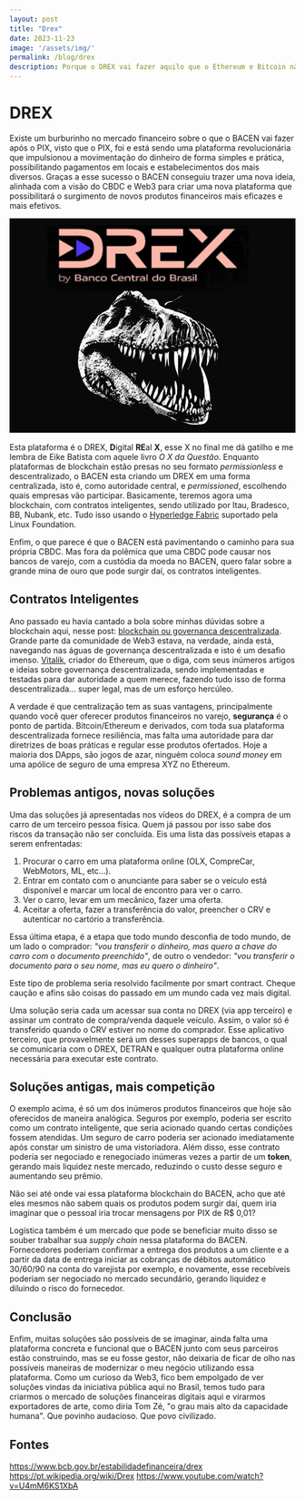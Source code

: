 ```yaml
---
layout: post
title: "Drex"
date: 2023-11-23
image: '/assets/img/'
permalink: /blog/drex
description: Porque o DREX vai fazer aquilo que o Ethereum e Bitcoin não fizeram
---
```


# DREX

Existe um burburinho no mercado financeiro sobre o que o BACEN vai fazer após o PIX, visto que o PIX, foi e está sendo uma plataforma revolucionária que impulsionou a movimentação do dinheiro de forma simples e prática, possibilitando pagamentos em locais e estabelecimentos dos mais diversos. Graças a esse sucesso o BACEN conseguiu trazer uma nova ideia, alinhada com a visão do CBDC e Web3 para criar uma nova plataforma que possibilitará o surgimento de novos produtos financeiros mais eficazes e mais efetivos.

![image-drex](/assets/img/drex.jpg)

Esta plataforma é o DREX, **D**igital **RE**al **X**, esse X no final me dá gatilho e me lembra de Eike Batista com aquele livro *O X da Questão*. Enquanto  plataformas de blockchain estão presas no seu formato *permissionless* e descentralizado, o BACEN esta criando um DREX em uma forma centralizada, isto é, como autoridade central, e *permissioned*, escolhendo quais empresas vão participar. Basicamente, teremos agora uma blockchain, com contratos inteligentes, sendo utilizado por Itau, Bradesco, BB, Nubank, etc. Tudo isso usando o [Hyperledge Fabric](https://www.hyperledger.org/projects/fabric) suportado pela Linux Foundation. 

Enfim, o que parece é que o BACEN está pavimentando o caminho para sua própria CBDC. Mas fora da polêmica que uma CBDC pode causar nos bancos de varejo, com a custódia da moeda no BACEN, quero falar sobre a grande mina de ouro que pode surgir daí, os contratos inteligentes.

## Contratos Inteligentes

Ano passado eu havia cantado a bola sobre minhas dúvidas sobre a blockchain aqui, nesse post: [blockchain ou governanca descentralizada](/blog/blockchain-ou-governanca-descentralizada). Grande parte da comunidade de Web3 estava, na verdade, ainda está, navegando nas águas de governança descentralizada e isto é um desafio imenso. [Vitalik](https://vitalik.ca/), criador do Ethereum, que o diga, com seus inúmeros artigos e ideias sobre governança descentralizada, sendo implementadas e testadas para dar autoridade a quem merece, fazendo tudo isso de forma descentralizada... super legal, mas de um esforço hercúleo.

A verdade é que centralização tem as suas vantagens, principalmente quando você quer oferecer produtos financeiros no varejo, **segurança** é o ponto de partida. Bitcoin/Ethereum e derivados, com toda sua plataforma descentralizada fornece resiliência, mas falta uma autoridade para dar diretrizes de boas práticas e regular esse produtos ofertados. Hoje a maioria dos DApps, são jogos de azar, ninguém coloca *sound money* em uma apólice de seguro de uma empresa XYZ no Ethereum.

## Problemas antigos, novas soluções

Uma das soluções já apresentadas nos vídeos do DREX, é a compra de um carro de um terceiro pessoa física. Quem já passou por isso sabe dos riscos da transação não ser concluída. Eis uma lista das possíveis etapas a serem enfrentadas:
1. Procurar o carro em uma plataforma online (OLX, CompreCar, WebMotors, ML, etc...).
2. Entrar em contato com o anunciante para saber se o veículo está disponível e marcar um local de encontro para ver o carro.
3. Ver o carro, levar em um mecânico, fazer uma oferta.
4. Aceitar a oferta, fazer a transferência do valor, preencher o CRV e autenticar no cartório a transferência.

Essa última etapa, é a etapa que todo mundo desconfia de todo mundo, de um lado o comprador: *"vou transferir o dinheiro, mas quero a chave do carro com o documento preenchido"*, de outro o vendedor: *"vou transferir o documento para o seu nome, mas eu quero o dinheiro"*. 

Este tipo de problema seria resolvido facilmente por smart contract. Cheque caução e afins são coisas do passado em um mundo cada vez mais digital. 

Uma solução seria cada um acessar sua conta no DREX (via app terceiro) e assinar um contrato de compra/venda daquele veículo. Assim, o valor só é transferido quando o CRV estiver no nome do comprador. Esse aplicativo terceiro, que provavelmente será um desses superapps de bancos, o qual se comunicaria com o DREX, DETRAN e qualquer outra plataforma online necessária para executar este contrato.

## Soluções antigas, mais competição

O exemplo acima, é só um dos inúmeros produtos financeiros que hoje são oferecidos de maneira analógica. Seguros por exemplo, poderia ser escrito como um contrato inteligente, que seria acionado quando certas condições fossem atendidas. Um seguro de carro poderia ser acionado imediatamente após constar um sinistro de uma vistoriadora. Além disso, esse contrato poderia ser negociado e renegociado inúmeras vezes a partir de um **token**, gerando mais liquidez neste mercado, reduzindo o custo desse seguro e aumentando seu prêmio. 

Não sei até onde vai essa plataforma blockchain do BACEN, acho que até eles mesmos não sabem quais os produtos podem surgir daí, quem iria imaginar que o pessoal iria trocar mensagens por PIX de R$ 0,01?

Logística também é um mercado que pode se beneficiar muito disso se souber trabalhar sua *supply chain* nessa plataforma do BACEN. Fornecedores poderiam confirmar a entrega dos produtos a um cliente e a partir da data de entrega iniciar as cobranças de débitos automático 30/60/90 na conta do varejista por exemplo, e novamente, esse recebíveis poderiam ser negociado no mercado secundário, gerando liquidez e diluindo o risco do fornecedor.

## Conclusão

Enfim, muitas soluções são possíveis de se imaginar, ainda falta uma plataforma concreta e funcional que o BACEN junto com seus parceiros estão construindo, mas se eu fosse gestor, não deixaria de ficar de olho nas possíveis maneiras de modernizar o meu negócio utilizando essa plataforma. Como um curioso da Web3, fico bem empolgado de ver soluções vindas da iniciativa pública aqui no Brasil, temos tudo para criarmos o mercado de soluções financeiras digitais aqui e virarmos exportadores de arte, como diria Tom Zé, "o grau mais alto da capacidade humana". Que povinho audacioso. Que povo civilizado.

## Fontes

https://www.bcb.gov.br/estabilidadefinanceira/drex
https://pt.wikipedia.org/wiki/Drex
https://www.youtube.com/watch?v=U4mM6KS1XbA
